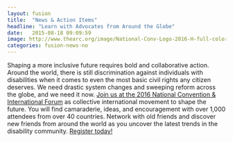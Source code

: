 ```yaml
---
layout: fusion
title:  "News & Action Items"
headline: "Learn with Advocates from Around the Globe"
date:   2015-08-18 09:09:59
image: http://www.thearc.org/image/National-Conv-Logo-2016-H-full-color.png
categories: fusion-news-no
---
```

Shaping a more inclusive future requires bold and collaborative action. Around the world, there is still discrimination against individuals with disabilities when it comes to even the most basic civil rights any citizen deserves. We need drastic system changes and sweeping reform across the globe, and we need it now. <a href="http://convention.thearc.org">Join us at the 2016 National Convention & International Forum</a> as collective international movement to shape the future. You will find camaraderie, ideas, and encouragement with over 1,000 attendees from over 40 countries. Network with old friends and discover new friends from around the world as you uncover the latest trends in the disability community. <a href="http://convention.thearc.org">Register today!</a>